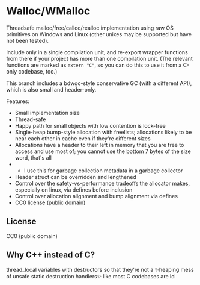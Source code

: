 # Walloc/WMalloc

Threadsafe malloc/free/calloc/realloc implementation using raw OS primitives on Windows and Linux (other unixes may be supported but have not been tested).

Include only in a single compilation unit, and re-export wrapper functions from there if your project has more than one compilation unit. (The relevant functions are marked as `extern "C"`, so you can do this to use it from a C-only codebase, too.)

This branch includes a bdwgc-style conservative GC (with a different API), which is also small and header-only.

Features:

- Small implementation size
- Thread-safe
- Happy path for small objects with low contention is lock-free
- Single-heap bump-style allocation with freelists; allocations likely to be near each other in cache even if they're different sizes
- Allocations have a header to their left in memory that you are free to access and use most of; you cannot use the bottom 7 bytes of the size word, that's all
- - I use this for garbage collection metadata in a garbage collector
- Header struct can be overridden and lengthened
- Control over the safety-vs-performance tradeoffs the allocator makes, especially on linux, via defines before inclusion
- Control over allocation alignment and bump alignment via defines
- CC0 license (public domain)

## License

CC0 (public domain)

## Why C++ instead of C?

thread_local variables with destructors so that they're not a ✨heaping mess of unsafe static destruction handlers✨ like most C codebases are lol

